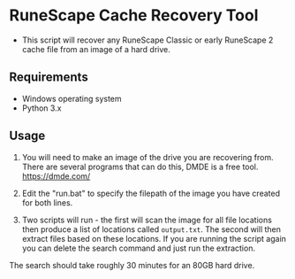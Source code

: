 # RuneScape Cache Recovery Tool

- This script will recover any RuneScape Classic or early RuneScape 2 cache file from an image of a hard drive.

## Requirements

- Windows operating system
- Python 3.x

## Usage

1. You will need to make an image of the drive you are recovering from. There are several programs that can do this, DMDE is a free tool. <https://dmde.com/>

2. Edit the "run.bat" to specify the filepath of the image you have created for both lines.

3. Two scripts will run - the first will scan the image for all file locations then produce a list of locations called `output.txt`.
   The second will then extract files based on these locations. If you are running the script again you can delete the search command and just run the extraction.

The search should take roughly 30 minutes for an 80GB hard drive.
